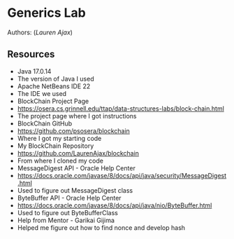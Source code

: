 # Generics Lab

Authors: (_Lauren Ajax_)

## Resources

*   Java 17.0.14
*   The version of Java I used
*   Apache NetBeans IDE 22
*   The IDE we used
*   BlockChain Project Page
*   https://osera.cs.grinnell.edu/ttap/data-structures-labs/block-chain.html
*   The project page where I got instructions
*   BlockChain GitHub
*   https://github.com/psosera/blockchain
*   Where I got my starting code
*   My BlockChain Repository
*   https://github.com/LaurenAjax/blockchain
*   From where I cloned my code
*   MessageDigest API - Oracle Help Center
*   https://docs.oracle.com/javase/8/docs/api/java/security/MessageDigest.html
*   Used to figure out MessageDigest class
*   ByteBuffer API - Oracle Help Center
*   https://docs.oracle.com/javase/8/docs/api/java/nio/ByteBuffer.html
*   Used to figure out ByteBufferClass
*   Help from Mentor - Garikai Gijima
*   Helped me figure out how to find nonce and develop hash